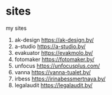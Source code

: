 # sites
my sites

1. ak-design https://ak-design.by/
2. a-studio https://a-studio.by/
3. evakuator https://evakmolo.by/
4. fotomaker https://fotomaker.by/
5. unfocus https://unfocusplus.com/
6. vanna https://vanna-tualet.by/
7. irbess https://irinabessmertnaya.by/
8. legalaudit https://legalaudit.by/
